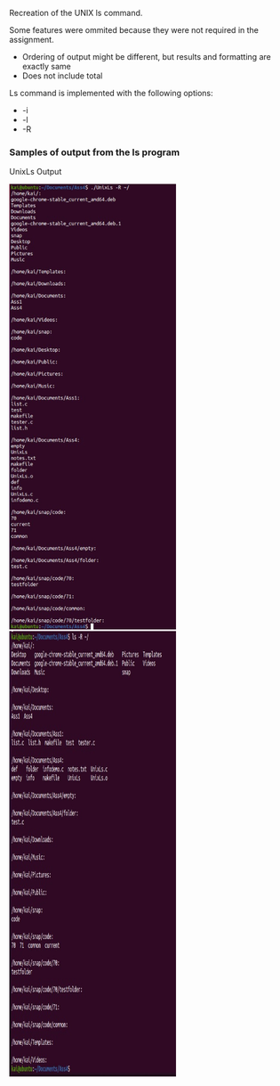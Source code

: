 Recreation of the UNIX ls command.

Some features were ommited because they were not required in the assignment.
  
* Ordering of output might be different, but results and formatting are exactly same
* Does not include total
  
Ls command is implemented with the following options: 

* -i 
* -l 
* -R
  
### Samples of output from the ls program

UnixLs Output 
<p align="left">
  <a href="https://github.com/RedDogClifford/Unix-Ls/">
    <img src="/Sample_Images/sample_output_1_part1.jpg" alt="sample_1" width="300" height="800">
    <img src="/Sample_Images/sample_output_1_part2.jpg" alt="sample_1" width="300" height="800">
  </a>
</p>


